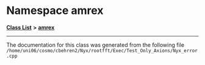 
# Namespace amrex


[**Class List**](annotated.md) **>** [**amrex**](namespaceamrex.md)





























------------------------------
The documentation for this class was generated from the following file `/home/uni06/cosmo/cbehren2/Nyx/rootfft/Exec/Test_Only_Axions/Nyx_error.cpp`